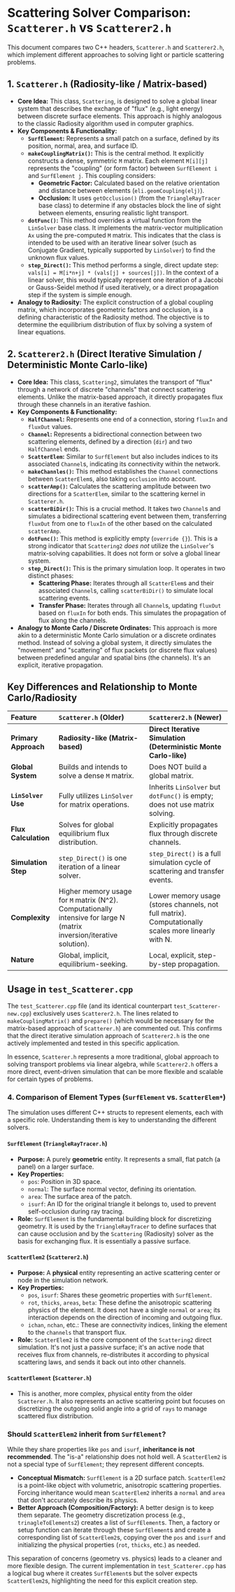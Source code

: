 # Scattering Solver Comparison: `Scatterer.h` vs `Scatterer2.h`

This document compares two C++ headers, `Scatterer.h` and `Scatterer2.h`, which implement different approaches to solving light or particle scattering problems.

## 1. `Scatterer.h` (Radiosity-like / Matrix-based)

*   **Core Idea:** This class, `Scattering`, is designed to solve a global linear system that describes the exchange of "flux" (e.g., light energy) between discrete surface elements. This approach is highly analogous to the classic Radiosity algorithm used in computer graphics.
*   **Key Components & Functionality:**
    *   **`SurfElement`:** Represents a small patch on a surface, defined by its position, normal, area, and surface ID.
    *   **`makeCouplingMatrix()`:** This is the central method. It explicitly constructs a dense, symmetric `M` matrix. Each element `M[i][j]` represents the "coupling" (or form factor) between `SurfElement i` and `SurfElement j`. This coupling considers:
        *   **Geometric Factor:** Calculated based on the relative orientation and distance between elements (`eli.geomCoupling(elj)`).
        *   **Occlusion:** It uses `getOcclusion()` (from the `TriangleRayTracer` base class) to determine if any obstacles block the line of sight between elements, ensuring realistic light transport.
    *   **`dotFunc()`:** This method overrides a virtual function from the `LinSolver` base class. It implements the matrix-vector multiplication `Ax` using the pre-computed `M` matrix. This indicates that the class is intended to be used with an iterative linear solver (such as Conjugate Gradient, typically supported by `LinSolver`) to find the unknown flux values.
    *   **`step_Direct()`:** This method performs a single, direct update step: `vals[i] = M[i*n+j] * (vals[j] + sources[j])`. In the context of a linear solver, this would typically represent one iteration of a Jacobi or Gauss-Seidel method if used iteratively, or a direct propagation step if the system is simple enough.
*   **Analogy to Radiosity:** The explicit construction of a global coupling matrix, which incorporates geometric factors and occlusion, is a defining characteristic of the Radiosity method. The objective is to determine the equilibrium distribution of flux by solving a system of linear equations.

## 2. `Scatterer2.h` (Direct Iterative Simulation / Deterministic Monte Carlo-like)

*   **Core Idea:** This class, `Scattering2`, simulates the transport of "flux" through a network of discrete "channels" that connect scattering elements. Unlike the matrix-based approach, it directly propagates flux through these channels in an iterative fashion.
*   **Key Components & Functionality:**
    *   **`HalfChannel`:** Represents one end of a connection, storing `fluxIn` and `fluxOut` values.
    *   **`Channel`:** Represents a bidirectional connection between two scattering elements, defined by a direction (`dir`) and two `HalfChannel` ends.
    *   **`ScatterElem`:** Similar to `SurfElement` but also includes indices to its associated `Channel`s, indicating its connectivity within the network.
    *   **`makeChannles()`:** This method establishes the `Channel` connections between `ScatterElem`s, also taking `occlusion` into account.
    *   **`scatterAmp()`:** Calculates the scattering amplitude between two directions for a `ScatterElem`, similar to the scattering kernel in `Scatterer.h`.
    *   **`scatterBiDir()`:** This is a crucial method. It takes two `Channel`s and simulates a bidirectional scattering event between them, transferring `fluxOut` from one to `fluxIn` of the other based on the calculated `scatterAmp`.
    *   **`dotFunc()`:** This method is explicitly empty (`override {}`). This is a strong indicator that `Scattering2` *does not* utilize the `LinSolver`'s matrix-solving capabilities. It does not form or solve a global linear system.
    *   **`step_Direct()`:** This is the primary simulation loop. It operates in two distinct phases:
        *   **Scattering Phase:** Iterates through all `ScatterElem`s and their associated `Channel`s, calling `scatterBiDir()` to simulate local scattering events.
        *   **Transfer Phase:** Iterates through all `Channel`s, updating `fluxOut` based on `fluxIn` for both ends. This simulates the propagation of flux along the channels.
*   **Analogy to Monte Carlo / Discrete Ordinates:** This approach is more akin to a deterministic Monte Carlo simulation or a discrete ordinates method. Instead of solving a global system, it directly simulates the "movement" and "scattering" of flux packets (or discrete flux values) between predefined angular and spatial bins (the channels). It's an explicit, iterative propagation.

## Key Differences and Relationship to Monte Carlo/Radiosity

| Feature             | `Scatterer.h` (Older)                               | `Scatterer2.h` (Newer)                                     |
| :------------------ | :-------------------------------------------------- | :--------------------------------------------------------- |
| **Primary Approach** | **Radiosity-like (Matrix-based)**                   | **Direct Iterative Simulation (Deterministic Monte Carlo-like)** |
| **Global System**   | Builds and intends to solve a dense `M` matrix.     | Does NOT build a global matrix.                            |
| **`LinSolver` Use** | Fully utilizes `LinSolver` for matrix operations.   | Inherits `LinSolver` but `dotFunc()` is empty; does not use matrix solving. |
| **Flux Calculation**| Solves for global equilibrium flux distribution.    | Explicitly propagates flux through discrete channels.      |
| **Simulation Step** | `step_Direct()` is one iteration of a linear solver. | `step_Direct()` is a full simulation cycle of scattering and transfer events. |
| **Complexity**      | Higher memory usage for `M` matrix (N^2). Computationally intensive for large N (matrix inversion/iterative solution). | Lower memory usage (stores channels, not full matrix). Computationally scales more linearly with N. |
| **Nature**          | Global, implicit, equilibrium-seeking.              | Local, explicit, step-by-step propagation.                 |

## Usage in `test_Scatterer.cpp`

The `test_Scatterer.cpp` file (and its identical counterpart `test_Scatterer-new.cpp`) exclusively uses `Scatterer2.h`. The lines related to `makeCouplingMatrix()` and `prepare()` (which would be necessary for the matrix-based approach of `Scatterer.h`) are commented out. This confirms that the direct iterative simulation approach of `Scatterer2.h` is the one actively implemented and tested in this specific application.

In essence, `Scatterer.h` represents a more traditional, global approach to solving transport problems via linear algebra, while `Scatterer2.h` offers a more direct, event-driven simulation that can be more flexible and scalable for certain types of problems.

### 4. Comparison of Element Types (`SurfElement` vs. `ScatterElem*`)

The simulation uses different C++ structs to represent elements, each with a specific role. Understanding them is key to understanding the different solvers.

#### `SurfElement` (`TriangleRayTracer.h`)
*   **Purpose:** A purely **geometric** entity. It represents a small, flat patch (a panel) on a larger surface.
*   **Key Properties:**
    *   `pos`: Position in 3D space.
    *   `normal`: The surface normal vector, defining its orientation.
    *   `area`: The surface area of the patch.
    *   `isurf`: An ID for the original triangle it belongs to, used to prevent self-occlusion during ray tracing.
*   **Role:** `SurfElement` is the fundamental building block for discretizing geometry. It is used by the `TriangleRayTracer` to define surfaces that can cause occlusion and by the `Scattering` (Radiosity) solver as the basis for exchanging flux. It is essentially a passive surface.

#### `ScatterElem2` (`Scatterer2.h`)
*   **Purpose:** A **physical** entity representing an active scattering center or node in the simulation network.
*   **Key Properties:**
    *   `pos`, `isurf`: Shares these geometric properties with `SurfElement`.
    *   `rot`, `thicks`, `areas`, `beta`: These define the anisotropic scattering physics of the element. It does not have a single `normal` or `area`; its interaction depends on the direction of incoming and outgoing flux.
    *   `ichan`, `nchan`, etc.: These are connectivity indices, linking the element to the `channels` that transport flux.
*   **Role:** `ScatterElem2` is the core component of the `Scattering2` direct simulation. It's not just a passive surface; it's an active node that receives flux from channels, re-distributes it according to physical scattering laws, and sends it back out into other channels.

#### `ScatterElement` (`Scatterer.h`)
*   This is another, more complex, physical entity from the older `Scatterer.h`. It also represents an active scattering point but focuses on discretizing the outgoing solid angle into a grid of `rays` to manage scattered flux distribution.

### Should `ScatterElem2` inherit from `SurfElement`?

While they share properties like `pos` and `isurf`, **inheritance is not recommended**. The "is-a" relationship does not hold well. A `ScatterElem2` is not a special type of `SurfElement`; they represent different concepts.

*   **Conceptual Mismatch:** `SurfElement` is a 2D surface patch. `ScatterElem2` is a point-like object with volumetric, anisotropic scattering properties. Forcing inheritance would mean `ScatterElem2` inherits a `normal` and `area` that don't accurately describe its physics.
*   **Better Approach (Composition/Factory):** A better design is to keep them separate. The geometry discretization process (e.g., `trinagleToElements2`) creates a list of `SurfElement`s. Then, a factory or setup function can iterate through these `SurfElement`s and create a corresponding list of `ScatterElem2`s, copying over the `pos` and `isurf` and initializing the physical properties (`rot`, `thicks`, etc.) as needed.

This separation of concerns (geometry vs. physics) leads to a cleaner and more flexible design. The current implementation in `test_Scatterer.cpp` has a logical bug where it creates `SurfElement`s but the solver expects `ScatterElem2`s, highlighting the need for this explicit creation step.
